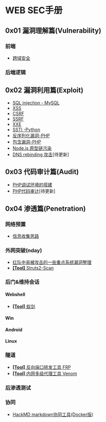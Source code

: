 # WEB SEC手册
## 0x01 漏洞理解篇(Vulnerability)
### 前端
- [跨域安全](https://github.com/ReAbout/web-exp/blob/master/vul/VUL-CrossDomain.md)
### 后端逻辑
## 0x02 漏洞利用篇(Exploit)
- [SQL injection - MySQL](https://github.com/ReAbout/web-exp/blob/master/exp/EXP-SQLi-MySQL.md)
- [XSS](https://github.com/ReAbout/web-exp/blob/master/exp/EXP-XSS.md)
- [CSRF](https://github.com/ReAbout/web-exp/blob/master/exp/EXP-CSRF.md)
- [SSRF](https://github.com/ReAbout/web-exp/blob/master/exp/EXP-SSRF.md)
- [XXE](https://github.com/ReAbout/web-exp/blob/master/exp/EXP-XXE.md)
- [SSTI -Python](https://github.com/ReAbout/web-exp/blob/master/exp/EXP-SSTI.md)
- [反序列化漏洞-PHP](https://github.com/ReAbout/web-exp/blob/master/exp/EXP-PHP-Unserialize.md)
- [包含漏洞-PHP](https://github.com/ReAbout/web-exp/blob/master/exp/EXP-Include-PHP.md)
- [Node.js 原型链污染](https://github.com/ReAbout/web-exp/blob/master/exp/EXP-nodejs-proto.md)
- [DNS rebinding 攻击]()[待更新]
## 0x03 代码审计篇(Audit)
- [PHP调试环境的搭建](https://github.com/ReAbout/web-exp/blob/master/audit/AUD-PHP-Debug.md)
- [PHP代码审计]()[待更新]

## 0x04 渗透篇(Penetration)
### 网络预置
- [信息收集思路](https://github.com/ReAbout/web-exp/blob/master/penetration/PEN-Info.md)
### 外网突破(nday)
- [红队中易被攻击的一些重点系统漏洞整理](https://github.com/r0eXpeR/redteam_vul)
- [**[Tool]** Struts2-Scan](https://github.com/HatBoy/Struts2-Scan)
### 后门&维持会话
#### Webshell
- [**[Tool]** 蚁剑](https://github.com/AntSwordProject/AntSword-Loader)
#### Win
#### Android
#### Linux
### 隧道
- [**[Tool]** 反向端口转发工具 FRP](https://github.com/fatedier/frp)
- [**[Tool]** 内网多级代理工具 Venom](https://github.com/Dliv3/Venom/releases)
### 后渗透测试
### 协同
- [HackMD markdown协同工具(Docker版)](https://hackmd.io/c/codimd-documentation/%2Fs%2Fcodimd-docker-deployment)


